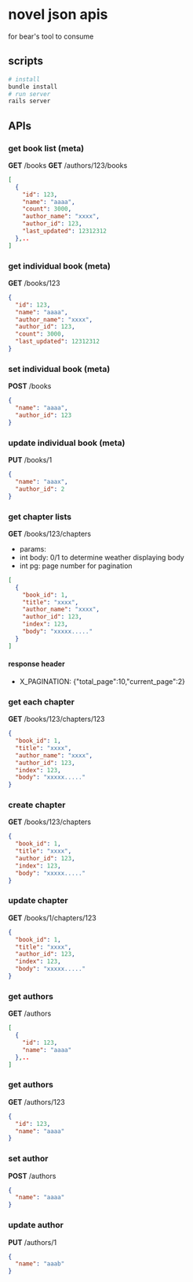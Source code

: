 # novel json apis
for bear's tool to consume
## scripts
```sh
# install
bundle install
# run server
rails server
```
## APIs
### get book list (meta)
**GET** /books
**GET** /authors/123/books
```json
[
  {
    "id": 123,
    "name": "aaaa",
    "count": 3000,
    "author_name": "xxxx",
    "author_id": 123,
    "last_updated": 12312312
  },..
]
```
### get individual book (meta)
**GET** /books/123
```json
{
  "id": 123,
  "name": "aaaa",
  "author_name": "xxxx",
  "author_id": 123,
  "count": 3000,
  "last_updated": 12312312
}
```
### set individual book (meta)
**POST** /books
```json
{
  "name": "aaaa",
  "author_id": 123
}
```
### update individual book (meta)
**PUT** /books/1
```json
{
  "name": "aaax",
  "author_id": 2
}
```
### get chapter lists
**GET** /books/123/chapters
* params:
* int body: 0/1 to determine weather displaying body
* int pg: page number for pagination
```json
[
  {
    "book_id": 1,
    "title": "xxxx",
    "author_name": "xxxx",
    "author_id": 123,
    "index": 123,
    "body": "xxxxx....."
  }
]
```
#### response header
* X_PAGINATION: {"total_page":10,"current_page":2}

### get each chapter
**GET** /books/123/chapters/123
```json
{
  "book_id": 1,
  "title": "xxxx",
  "author_name": "xxxx",
  "author_id": 123,
  "index": 123,
  "body": "xxxxx....."
}
```
### create chapter
**GET** /books/123/chapters
```json
{
  "book_id": 1,
  "title": "xxxx",
  "author_id": 123,
  "index": 123,
  "body": "xxxxx....."
}
```
### update chapter
**GET** /books/1/chapters/123
```json
{
  "book_id": 1,
  "title": "xxxx",
  "author_id": 123,
  "index": 123,
  "body": "xxxxx....."
}
```
### get authors
**GET** /authors
```json
[
  {
    "id": 123,
    "name": "aaaa"
  },..
]
```
### get authors
**GET** /authors/123
```json
{
  "id": 123,
  "name": "aaaa"
}
```
### set author
**POST** /authors
```json
{
  "name": "aaaa"
}
```
### update author
**PUT** /authors/1
```json
{
  "name": "aaab"
}
```

